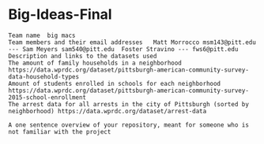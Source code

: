 # Big-Ideas-Final


    Team name  big macs
    Team members and their email addresses   Matt Morrocco msm143@pitt.edu --- Sam Meyers sam540@pitt.edu  Foster Stravino --- fws6@pitt.edu
    Description and links to the datasets used 
    The amount of family households in a neighborhood https://data.wprdc.org/dataset/pittsburgh-american-community-survey-data-household-types
    Amount of students enrolled in schools for each neighborhood https://data.wprdc.org/dataset/pittsburgh-american-community-survey-2015-school-enrollment
    The arrest data for all arrests in the city of Pittsburgh (sorted by neighborhood) https://data.wprdc.org/dataset/arrest-data

    A one sentence overview of your repository, meant for someone who is not familiar with the project
